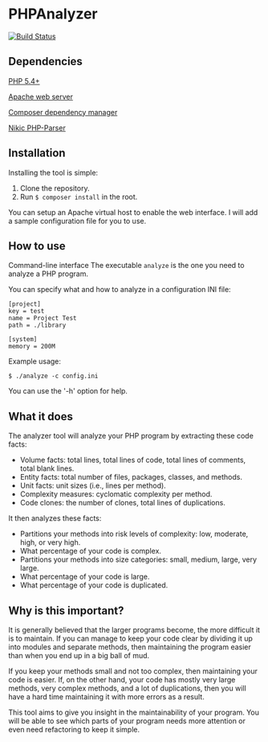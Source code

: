 PHPAnalyzer
===========

[![Build Status](https://travis-ci.org/martyn82/PHPAnalyzer.png?branch=master)](https://travis-ci.org/martyn82/PHPAnalyzer)

Dependencies
------------

[PHP 5.4+](http://www.php.net)

[Apache web server](http://www.apache.org)

[Composer dependency manager](http://getcomposer.org)

[Nikic PHP-Parser](https://github.com/nikic/PHP-Parser)

Installation
------------

Installing the tool is simple:

1. Clone the repository.
2. Run ```$ composer install``` in the root.

You can setup an Apache virtual host to enable the web interface. I will add a sample configuration file for you to use.

How to use
----------

Command-line interface
The executable ```analyze``` is the one you need to analyze a PHP program.

You can specify what and how to analyze in a configuration INI file:
```
[project]
key = test
name = Project Test
path = ./library

[system]
memory = 200M
```

Example usage:

```$ ./analyze -c config.ini```

You can use the '-h' option for help.

What it does
------------

The analyzer tool will analyze your PHP program by extracting these code facts:
* Volume facts: total lines, total lines of code, total lines of comments, total blank lines.
* Entity facts: total number of files, packages, classes, and methods.
* Unit facts: unit sizes (i.e., lines per method).
* Complexity measures: cyclomatic complexity per method.
* Code clones: the number of clones, total lines of duplications.

It then analyzes these facts:
* Partitions your methods into risk levels of complexity: low, moderate, high, or very high.
* What percentage of your code is complex.
* Partitions your methods into size categories: small, medium, large, very large.
* What percentage of your code is large.
* What percentage of your code is duplicated.

Why is this important?
----------------------

It is generally believed that the larger programs become, the more difficult it is to maintain. If you can manage to keep
your code clear by dividing it up into modules and separate methods, then maintaining the program easier than when you
end up in a big ball of mud.

If you keep your methods small and not too complex, then maintaining your code is easier. If, on the other hand, your
code has mostly very large methods, very complex methods, and a lot of duplications, then you will have a hard time
maintaining it with more errors as a result.

This tool aims to give you insight in the maintainability of your program. You will be able to see which parts of your
program needs more attention or even need refactoring to keep it simple.
